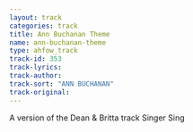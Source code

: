 ```yaml
---
layout: track
categories: track
title: Ann Buchanan Theme
name: ann-buchanan-theme
type: ahfow_track
track-id: 353
track-lyrics: 
track-author: 
track-sort: "ANN BUCHANAN"
track-original: 
---
```

A version of the Dean & Britta track Singer Sing